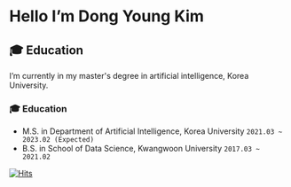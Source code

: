 # Hello I’m Dong Young Kim
## 🎓 Education
I’m currently in my master's degree in artificial intelligence, Korea University.

### :mortar_board: Education
- M.S. in Department of Artificial Intelligence, Korea University `2021.03 ~ 2023.02 (Expected)`
- B.S. in School of Data Science, Kwangwoon University `2017.03 ~ 2021.02`

[![Hits](https://hits.seeyoufarm.com/api/count/incr/badge.svg?tab=repositories&url=https%3A%2F%2Fgithub.com%2FKDongYoung&count_bg=%2379C83D&title_bg=%23555555&icon=&icon_color=%23E7E7E7&title=hits&edge_flat=false)](https://hits.seeyoufarm.com)
